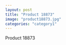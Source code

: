 ```yaml
---
layout: post
title: "Product 18873"
image: "product18873.jpg"
categories: "category1"
---
```

Product 18873
